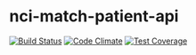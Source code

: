 nci-match-patient-api
=======================
[![Build Status](https://travis-ci.org/CBIIT/nci-match-patient-api.svg?branch=master)](https://travis-ci.org/CBIIT/nci-match-patient-api)
[![Code Climate](https://codeclimate.com/github/CBIIT/nci-match-patient-api/badges/gpa.svg)](https://codeclimate.com/github/CBIIT/nci-match-patient-api)
[![Test Coverage](https://codeclimate.com/github/CBIIT/nci-match-patient-api/badges/coverage.svg)](https://codeclimate.com/github/CBIIT/nci-match-patient-api/coverage)
